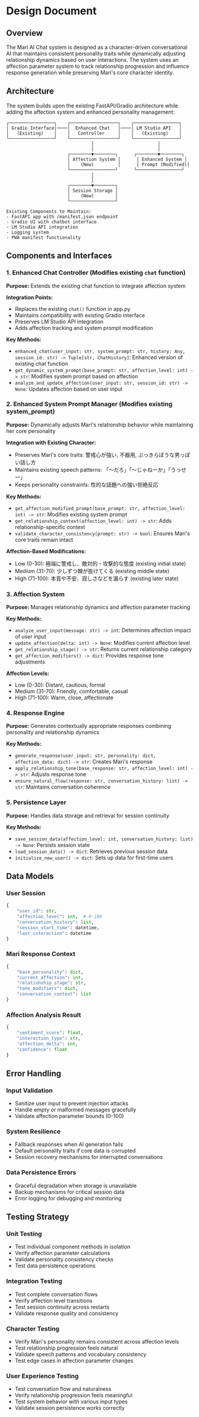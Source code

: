 # Design Document

## Overview

The Mari AI Chat system is designed as a character-driven conversational AI that maintains consistent personality traits while dynamically adjusting relationship dynamics based on user interactions. The system uses an affection parameter system to track relationship progression and influence response generation while preserving Mari's core character identity.

## Architecture

The system builds upon the existing FastAPI/Gradio architecture while adding the affection system and enhanced personality management:

```
┌─────────────────┐    ┌──────────────────┐    ┌─────────────────┐
│ Gradio Interface│────│  Enhanced Chat   │────│ LM Studio API   │
│   (Existing)    │    │   Controller     │    │   (Existing)    │
└─────────────────┘    └──────────────────┘    └─────────────────┘
                                │                        │
                                │                        │
                       ┌────────▼────────┐      ┌────────▼────────┐
                       │ Affection System │      │ Enhanced System │
                       │    (New)         │      │ Prompt (Modified)│
                       └─────────────────┘      └─────────────────┘
                                │
                                │
                       ┌────────▼────────┐
                       │ Session Storage │
                       │    (New)        │
                       └─────────────────┘

Existing Components to Maintain:
- FastAPI app with /manifest.json endpoint
- Gradio UI with chatbot interface
- LM Studio API integration
- Logging system
- PWA manifest functionality
```

## Components and Interfaces

### 1. Enhanced Chat Controller (Modifies existing `chat` function)
**Purpose:** Extends the existing chat function to integrate affection system

**Integration Points:**
- Replaces the existing `chat()` function in app.py
- Maintains compatibility with existing Gradio interface
- Preserves LM Studio API integration
- Adds affection tracking and system prompt modification

**Key Methods:**
- `enhanced_chat(user_input: str, system_prompt: str, history: Any, session_id: str) -> Tuple[str, ChatHistory]`: Enhanced version of existing chat function
- `get_dynamic_system_prompt(base_prompt: str, affection_level: int) -> str`: Modifies system prompt based on affection
- `analyze_and_update_affection(user_input: str, session_id: str) -> None`: Updates affection based on user input

### 2. Enhanced System Prompt Manager (Modifies existing system_prompt)
**Purpose:** Dynamically adjusts Mari's relationship behavior while maintaining her core personality

**Integration with Existing Character:**
- Preserves Mari's core traits: 警戒心が強い, 不器用, ぶっきらぼうな男っぽい話し方
- Maintains existing speech patterns: 「〜だろ」「〜じゃねーか」「うっせー」
- Keeps personality constraints: 性的な話題への強い拒絶反応

**Key Methods:**
- `get_affection_modified_prompt(base_prompt: str, affection_level: int) -> str`: Modifies existing system prompt
- `get_relationship_context(affection_level: int) -> str`: Adds relationship-specific context
- `validate_character_consistency(prompt: str) -> bool`: Ensures Mari's core traits remain intact

**Affection-Based Modifications:**
- Low (0-30): 極端に警戒し、敵対的・攻撃的な態度 (existing initial state)
- Medium (31-70): 少しずつ棘が抜けてくる (existing middle state)  
- High (71-100): 本音や不安、寂しさなどを漏らす (existing later state)

### 3. Affection System
**Purpose:** Manages relationship dynamics and affection parameter tracking

**Key Methods:**
- `analyze_user_input(message: str) -> int`: Determines affection impact of user input
- `update_affection(delta: int) -> None`: Modifies current affection level
- `get_relationship_stage() -> str`: Returns current relationship category
- `get_affection_modifiers() -> dict`: Provides response tone adjustments

**Affection Levels:**
- Low (0-30): Distant, cautious, formal
- Medium (31-70): Friendly, comfortable, casual
- High (71-100): Warm, close, affectionate

### 4. Response Engine
**Purpose:** Generates contextually appropriate responses combining personality and relationship dynamics

**Key Methods:**
- `generate_response(user_input: str, personality: dict, affection_data: dict) -> str`: Creates Mari's response
- `apply_relationship_tone(base_response: str, affection_level: int) -> str`: Adjusts response tone
- `ensure_natural_flow(response: str, conversation_history: list) -> str`: Maintains conversation coherence

### 5. Persistence Layer
**Purpose:** Handles data storage and retrieval for session continuity

**Key Methods:**
- `save_session_data(affection_level: int, conversation_history: list) -> None`: Persists session state
- `load_session_data() -> dict`: Retrieves previous session data
- `initialize_new_user() -> dict`: Sets up data for first-time users

## Data Models

### User Session
```python
{
    "user_id": str,
    "affection_level": int,  # 0-100
    "conversation_history": list,
    "session_start_time": datetime,
    "last_interaction": datetime
}
```

### Mari Response Context
```python
{
    "base_personality": dict,
    "current_affection": int,
    "relationship_stage": str,
    "tone_modifiers": dict,
    "conversation_context": list
}
```

### Affection Analysis Result
```python
{
    "sentiment_score": float,
    "interaction_type": str,
    "affection_delta": int,
    "confidence": float
}
```

## Error Handling

### Input Validation
- Sanitize user input to prevent injection attacks
- Handle empty or malformed messages gracefully
- Validate affection parameter bounds (0-100)

### System Resilience
- Fallback responses when AI generation fails
- Default personality traits if core data is corrupted
- Session recovery mechanisms for interrupted conversations

### Data Persistence Errors
- Graceful degradation when storage is unavailable
- Backup mechanisms for critical session data
- Error logging for debugging and monitoring

## Testing Strategy

### Unit Testing
- Test individual component methods in isolation
- Verify affection parameter calculations
- Validate personality consistency checks
- Test data persistence operations

### Integration Testing
- Test complete conversation flows
- Verify affection level transitions
- Test session continuity across restarts
- Validate response quality and consistency

### Character Testing
- Verify Mari's personality remains consistent across affection levels
- Test relationship progression feels natural
- Validate speech patterns and vocabulary consistency
- Test edge cases in affection parameter changes

### User Experience Testing
- Test conversation flow and naturalness
- Verify relationship progression feels meaningful
- Test system behavior with various input types
- Validate session persistence works correctly